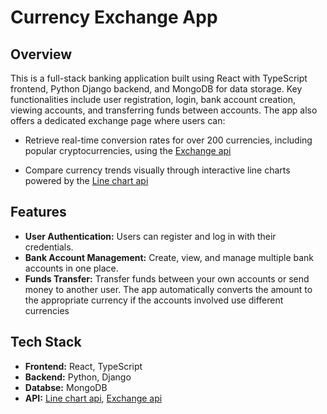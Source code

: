 # Currency Exchange App

## Overview

This is a full-stack banking application built using React with TypeScript frontend, Python Django backend, and MongoDB for data storage. Key functionalities include user registration, login, bank account creation, viewing accounts, and transferring funds between accounts. The app also offers a dedicated exchange page where users can:

- Retrieve real-time conversion rates for over 200 currencies, including popular cryptocurrencies, using the [Exchange api](https://github.com/fawazahmed0/exchange-api?tab=readme-ov-file)

- Compare currency trends visually through interactive line charts powered by the [Line chart api](https://mui.com/x/api/charts/line-chart/)

## Features

- **User Authentication:** Users can register and log in with their credentials.
- **Bank Account Management:** Create, view, and manage multiple bank accounts in one place.
- **Funds Transfer:** Transfer funds between your own accounts or send money to another user. The app automatically converts the amount to the appropriate currency if the accounts involved use different currencies

## Tech Stack

- **Frontend:** React, TypeScript
- **Backend:** Python, Django
- **Databse:** MongoDB
- **API:** [Line chart api](https://mui.com/x/api/charts/line-chart/), [Exchange api](https://github.com/fawazahmed0/exchange-api?tab=readme-ov-file)
